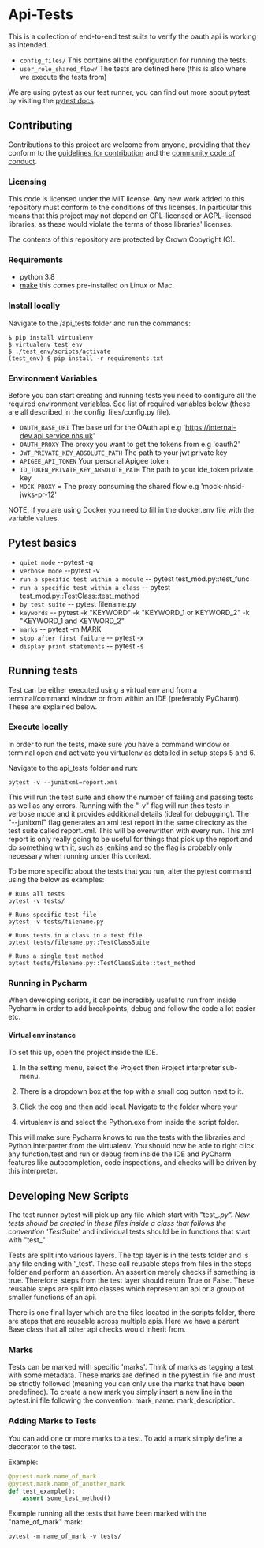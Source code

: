 # Api-Tests

This is a collection of end-to-end test suits to verify the oauth api is working as intended.

* `config_files/` This contains all the configuration for running the tests.
* `user_role_shared_flow/` The tests are defined here (this is also where we execute the tests from)

We are using pytest as our test runner, you can find out more about pytest by visiting
the [pytest docs](https://docs.pytest.org/en/latest/).

## Contributing
Contributions to this project are welcome from anyone, providing that they conform to
the [guidelines for contribution](https://github.com/NHSDigital/template-api/blob/master/CONTRIBUTING.md) and
the [community code of conduct](https://github.com/NHSDigital/template-api/blob/master/CODE_OF_CONDUCT.md).

### Licensing
This code is licensed under the MIT license. Any new work added to this repository must conform to the
conditions of this licenses. In particular this means that this project may not depend on GPL-licensed or
AGPL-licensed libraries, as these would violate the terms of those libraries' licenses.

The contents of this repository are protected by Crown Copyright (C).

### Requirements
* python 3.8
* [make](http://gnuwin32.sourceforge.net/packages/make.htm) this comes pre-installed on Linux or Mac.

### Install locally
Navigate to the /api_tests folder and run the commands:
```shell
$ pip install virtualenv
$ virtualenv test_env
$ ./test_env/scripts/activate
(test_env) $ pip install -r requirements.txt
```

### Environment Variables
Before you can start creating and running tests you need to configure all the required environment variables.
See list of required variables below
(these are all described in the config_files/config.py file).

 * `OAUTH_BASE_URI` The base url for the OAuth api e.g 'https://internal-dev.api.service.nhs.uk'
 * `OAUTH_PROXY` The proxy you want to get the tokens from e.g 'oauth2'
 * `JWT_PRIVATE_KEY_ABSOLUTE_PATH` The path to your jwt private key
 * `APIGEE_API_TOKEN` Your personal Apigee token 
 * `ID_TOKEN_PRIVATE_KEY_ABSOLUTE_PATH` The path to your ide_token private key
 * `MOCK_PROXY` = The proxy consuming the shared flow e.g 'mock-nhsid-jwks-pr-12'

NOTE: if you are using Docker you need to fill in the docker.env file with the variable values.


## Pytest basics
 * `quiet mode` --pytest -q
 * `verbose mode` --pytest -v
 * `run a specific test within a module` -- pytest test_mod.py::test_func
 * `run a specific test within a class` -- pytest test_mod.py::TestClass::test_method
 * `by test suite` -- pytest filename.py
 * `keywords` -- pytest -k "KEYWORD" -k "KEYWORD_1 or KEYWORD_2" -k "KEYWORD_1 and KEYWORD_2"
 * `marks` -- pytest -m MARK
 * `stop after first failure` -- pytest -x
 * `display print statements` -- pytest -s


## Running tests
Test can be either executed using a virtual env and from a terminal/command window or from within an IDE (preferably PyCharm). These are explained below.


### Execute locally
In order to run the tests, make sure you have a command window or terminal open and
activate you virtualenv as detailed in setup steps 5 and 6.

Navigate to the api_tests folder and run:

    pytest -v --junitxml=report.xml

This will run the test suite and show the number of failing and passing tests as well as any errors.
Running with the "-v" flag will
run thes tests in verbose mode and it provides additional details (ideal for debugging). The "--junitxml" flag
generates an xml test report in the same directory as the test suite called report.xml. This
will be overwritten with every run. This xml report is only really going to be useful for things
that pick up the report and do something with it, such as jenkins and so the flag is probably
only necessary when running under this context.

To be more specific about the tests that you run, alter the pytest command using the below as
examples:

```shell
# Runs all tests
pytest -v tests/

# Runs specific test file
pytest -v tests/filename.py

# Runs tests in a class in a test file
pytest tests/filename.py::TestClassSuite

# Runs a single test method
pytest tests/filename.py::TestClassSuite::test_method
```

### Running in Pycharm
When developing scripts, it can be incredibly useful to run from inside Pycharm in order to add
breakpoints, debug and follow the code a lot easier etc.

#### Virtual env instance
To set this up, open the project inside the IDE.

1. In the setting menu, select the Project then Project interpreter sub-menu.

2. There is a dropdown box at the top with a small cog button next to it.

3. Click the cog and then add local. Navigate to the folder where your

4. virtualenv is and select the Python.exe from inside the script folder.

This will make sure Pycharm knows to run the tests with the libraries and Python interpreter from the virtualenv.
You should now be able to right click any function/test and run or debug from inside the IDE and
PyCharm features like autocompletion, code inspections, and checks will be driven by this interpreter.


## Developing New Scripts
The test runner pytest will pick up any file which start with "test_*.py". New tests should be created
in these files inside a class that follows the convention 'Test*Suite' and individual tests should be in functions
that start with "test_".

Tests are split into various layers. The top layer is in the tests folder and is any file
ending with '_test'. These call reusable steps from files in the steps folder and perform an
assertion. An assertion merely checks if something is true. Therefore, steps from the test layer
should return True or False. These reusable steps are split into classes which represent an api or a
group of smaller functions of an api.

There is one final layer which are the files located in the scripts folder, there are steps that are
reusable across multiple apis. Here we have a parent Base class that all other api checks would inherit from.

### Marks
Tests can be marked with specific 'marks'. Think of marks as tagging a test with some metadata.
These marks are defined in the pytest.ini file and must be strictly followed
(meaning you can only use the marks that have been predefined).
To create a new mark you simply insert a new line in the pytest.ini file
following the convention: mark_name: mark_description.

### Adding Marks to Tests
You can add one or more marks to a test. To add a mark simply define a decorator to the test.

Example:

```python
@pytest.mark.name_of_mark
@pytest.mark.name_of_another_mark
def test_example():
    assert some_test_method()
```

Example running all the tests that have been marked with the "name_of_mark" mark:

``` shell
pytest -m name_of_mark -v tests/
```
